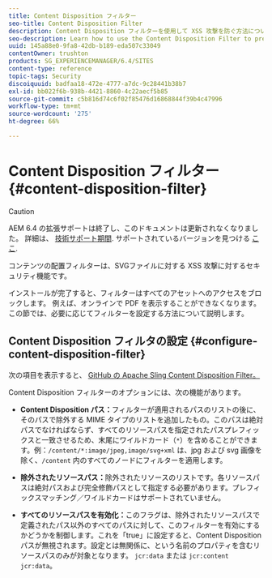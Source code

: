 ```yaml
---
title: Content Disposition フィルター
seo-title: Content Disposition Filter
description: Content Disposition フィルターを使用して XSS 攻撃を防ぐ方法について説明します。
seo-description: Learn how to use the Content Disposition Filter to prevent XSS attacks.
uuid: 145a88e0-9fa8-42db-b189-eda507c33049
contentOwner: trushton
products: SG_EXPERIENCEMANAGER/6.4/SITES
content-type: reference
topic-tags: Security
discoiquuid: badfaa18-472e-4777-a7dc-9c28441b38b7
exl-id: bb022f6b-938b-4421-8860-4c22aecf5b85
source-git-commit: c5b816d74c6f02f85476d16868844f39b4c47996
workflow-type: tm+mt
source-wordcount: '275'
ht-degree: 66%

---
```


# Content Disposition フィルター {#content-disposition-filter}

>[!CAUTION]
>
>AEM 6.4 の拡張サポートは終了し、このドキュメントは更新されなくなりました。 詳細は、 [技術サポート期間](https://helpx.adobe.com/jp/support/programs/eol-matrix.html). サポートされているバージョンを見つける [ここ](https://experienceleague.adobe.com/docs/?lang=ja).

コンテンツの配置フィルターは、SVGファイルに対する XSS 攻撃に対するセキュリティ機能です。

インストールが完了すると、フィルターはすべてのアセットへのアクセスをブロックします。 例えば、オンラインで PDF を表示することができなくなります。この節では、必要に応じてフィルターを設定する方法について説明します。

## Content Disposition フィルタの設定 {#configure-content-disposition-filter}

次の項目を表示すると、 [GitHub の Apache Sling Content Disposition Filter。](https://github.com/apache/sling-org-apache-sling-security/blob/master/src/main/java/org/apache/sling/security/impl/ContentDispositionFilterConfiguration.java)

Content Disposition フィルターのオプションには、次の機能があります。

* **Content Disposition パス：**&#x200B;フィルターが適用されるパスのリストの後に、そのパスで除外する MIME タイプのリストを追加したもの。このパスは絶対パスでなければならず、すべてのリソースパスを指定されたパスプレフィックスと一致させるため、末尾にワイルドカード（`*`）を含めることができます。例：`/content/*:image/jpeg,image/svg+xml` は、jpg および svg 画像を除く、`/content` 内のすべてのノードにフィルターを適用します。

* **除外されたリソースパス：**&#x200B;除外されたリソースのリストです。各リソースパスは絶対パスおよび完全修飾パスとして指定する必要があります。プレフィックスマッチング／ワイルドカードはサポートされていません。

* **すべてのリソースパスを有効化：**&#x200B;このフラグは、除外されたリソースパスで定義されたパス以外のすべてのパスに対して、このフィルターを有効にするかどうかを制御します。これを「true」に設定すると、Content Disposition パスが無視されます。設定とは無関係に、という名前のプロパティを含むリソースパスのみが対象となります。 `jcr:data` または
   `jcr:content jcr:data`。
